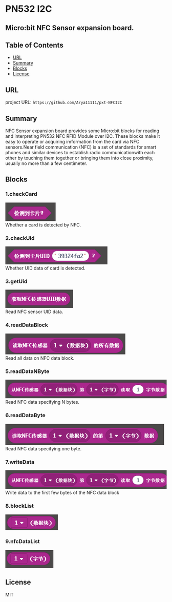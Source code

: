 # PN532 I2C

## Micro:bit NFC Sensor expansion board.

## Table of Contents

* [URL](#url)
* [Summary](#summary)
* [Blocks](#blocks)
* [License](#license)

## URL
project URL: ```https://github.com/Arya11111/pxt-NFCI2C```

## Summary
NFC Sensor expansion board provides some Micro:bit blocks for reading and interpreting PN532 NFC RFID Module over I2C. These blocks make it easy to operate or acquiring imformation from the card via NFC sensors.Near field communication (NFC) is a set of standards for smart phones and similar devices to establish radio communicationwith each other by touching them together or bringing them into close proximity, usually no more than a few centimeter.

## Blocks
### 1.checkCard
![image](https://github.com/Arya11111/pxt-NFCI2C/blob/master/image/checkCard.png)<br>
Whether a card is detected by NFC.

### 2.checkUid
![image](https://github.com/Arya11111/pxt-NFCI2C/blob/master/image/checkUid.png)<br>
Whether UID data of card is detected.

### 3.getUid
![image](https://github.com/Arya11111/pxt-NFCI2C/blob/master/image/getUid.png)<br>
Read NFC sensor UID data.

### 4.readDataBlock
![image](https://github.com/Arya11111/pxt-NFCI2C/blob/master/image/readDataBlock.png)<br>
Read all data on NFC data block.

### 5.readDataNByte
![image](https://github.com/Arya11111/pxt-NFCI2C/blob/master/image/readDataNBytes.png)<br>
Read NFC data specifying N bytes.


### 6.readDataByte
![image](https://github.com/Arya11111/pxt-NFCI2C/blob/master/image/readDataByte.png)<br>
Read NFC data specifying one byte.

### 7.writeData
![image](https://github.com/Arya11111/pxt-NFCI2C/blob/master/image/readDataNBytes.png)<br>
Write data to the first few bytes of the NFC data block

### 8.blockList
![image](https://github.com/Arya11111/pxt-NFCI2C/blob/master/image/blockList.png)<br>

### 9.nfcDataList
![image](https://github.com/Arya11111/pxt-NFCI2C/blob/master/image/nfcDataList.png)<br>

## License

MIT


